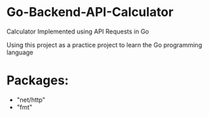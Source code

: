 # Go-Backend-API-Calculator
Calculator Implemented using API Requests in Go

Using this project as a practice project to learn the Go programming language

# Packages:
- "net/http"
- "fmt"
